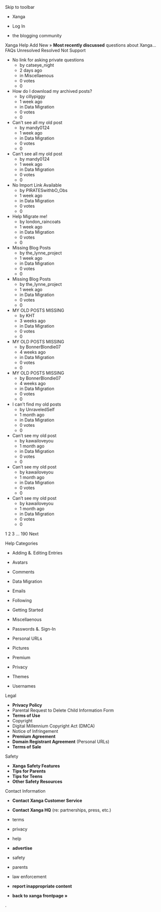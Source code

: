 Skip to toolbar

*   Xanga

*   Log In

*   the blogging community

Xanga Help Add New » **Most recently discussed** questions about Xanga… FAQs Unresolved Resolved Not Support

*   No link for asking private questions
    *   by catseye\_night
    *   2 days ago
    *   in Miscellaenous
    *   0 votes
    *   0
*   How do I download my archived posts?
    *   by cillypiggy
    *   1 week ago
    *   in Data Migration
    *   0 votes
    *   0
*   Can't see all my old post
    *   by mandy0124
    *   1 week ago
    *   in Data Migration
    *   0 votes
    *   0
*   Can't see all my old post
    *   by mandy0124
    *   1 week ago
    *   in Data Migration
    *   0 votes
    *   0
*   No Import Link Available
    *   by PIRATESwithbO\_Obs
    *   1 week ago
    *   in Data Migration
    *   0 votes
    *   0
*   Help Migrate me!
    *   by london\_raincoats
    *   1 week ago
    *   in Data Migration
    *   0 votes
    *   0
*   Missing Blog Posts
    *   by the\_lynne\_project
    *   1 week ago
    *   in Data Migration
    *   0 votes
    *   0
*   Missing Blog Posts
    *   by the\_lynne\_project
    *   1 week ago
    *   in Data Migration
    *   0 votes
    *   0
*   MY OLD POSTS MISSING
    *   by KHT
    *   3 weeks ago
    *   in Data Migration
    *   0 votes
    *   0
*   MY OLD POSTS MISSING
    *   by BonnerBlondie07
    *   4 weeks ago
    *   in Data Migration
    *   0 votes
    *   0
*   MY OLD POSTS MISSING
    *   by BonnerBlondie07
    *   4 weeks ago
    *   in Data Migration
    *   0 votes
    *   0
*   I can't find my old posts
    *   by UnraveledSelf
    *   1 month ago
    *   in Data Migration
    *   0 votes
    *   0
*   Can’t see my old post
    *   by kawailoveyou
    *   1 month ago
    *   in Data Migration
    *   0 votes
    *   0
*   Can’t see my old post
    *   by kawailoveyou
    *   1 month ago
    *   in Data Migration
    *   0 votes
    *   0
*   Can’t see my old post
    *   by kawailoveyou
    *   1 month ago
    *   in Data Migration
    *   0 votes
    *   0

1 2 3 ... 190 Next

Help Categories

*   Adding &. Editing Entries
*   Avatars
*   Comments
*   Data Migration
*   Emails
*   Following
*   Getting Started
*   Miscellaenous

*   Passwords &. Sign-In
*   Personal URLs
*   Pictures
*   Premium
*   Privacy
*   Themes
*   Usernames

Legal

*   **Privacy Policy**
*   Parental Request to Delete Child Information Form
*   **Terms of Use**
*   Copyright
*   Digital Millennium Copyright Act (DMCA)
*   Notice of Infringement
*   **Premium Agreement**
*   **Domain Registrant Agreement** (Personal URLs)
*   **Terms of Sale**

Safety

*   **Xanga Safety Features**
*   **Tips for Parents**
*   **Tips for Teens**
*   **Other Safety Resources**

Contact Information

*   **Contact Xanga Customer Service**
*   **Contact Xanga HQ** (re: partnerships, press, etc.)

*   terms
*   privacy
*   help
*   **advertise**

*   safety
*   parents
*   law enforcement
*   **report inappropriate content**

*   **back to xanga frontpage »**

<img src="http://pixel.quantserve.com/pixel/p-87h-iNOVooym2.gif" style="display: none" height="1" width="1" alt="Quantcast"/>.
